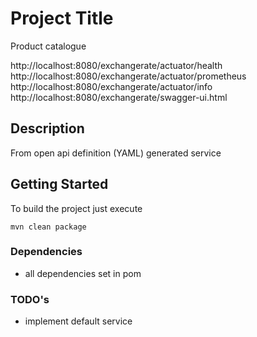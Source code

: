 # Project Title

Product catalogue

http://localhost:8080/exchangerate/actuator/health  
http://localhost:8080/exchangerate/actuator/prometheus  
http://localhost:8080/exchangerate/actuator/info  
http://localhost:8080/exchangerate/swagger-ui.html

## Description



From open api definition (YAML) generated service

## Getting Started

To build the project just execute
```
mvn clean package
```

### Dependencies

* all dependencies set in pom

### TODO's

* implement default service
